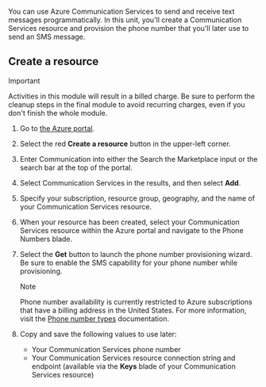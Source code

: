 You can use Azure Communication Services to send and receive text messages programmatically. In this unit, you'll create a Communication Services resource and provision the phone number that you'll later use to send an SMS message.

## Create a resource

> [!IMPORTANT]
> Activities in this module will result in a billed charge. Be sure to perform the cleanup steps in the final module to avoid recurring charges, even if you don't finish the whole module.

1. Go to [the Azure portal](https://portal.azure.com/?azure-portal=true).

1. Select the red **Create a resource** button in the upper-left corner.

1. Enter Communication into either the Search the Marketplace input or the search bar at the top of the portal.

1. Select Communication Services in the results, and then select **Add**.

1. Specify your subscription, resource group, geography, and the name of your Communication Services resource.

1. When your resource has been created, select your Communication Services resource within the Azure portal and navigate to the Phone Numbers blade.

1. Select the **Get** button to launch the phone number provisioning wizard. Be sure to enable the SMS capability for your phone number while provisioning.

    > [!NOTE]
    > Phone number availability is currently restricted to Azure subscriptions that have a billing address in the United States. For more information, visit the [Phone number types](https://docs.microsoft.com/azure/communication-services/concepts/telephony-sms/plan-solution) documentation.

1. Copy and save the following values to use later:

   - Your Communication Services phone number
   - Your Communication Services resource connection string and endpoint (available via the **Keys** blade of your Communication Services resource)
